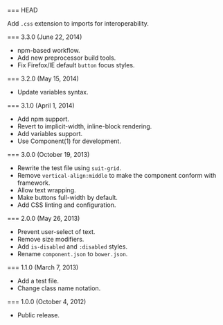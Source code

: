 === HEAD

Add `.css` extension to imports for interoperability.

=== 3.3.0 (June 22, 2014)

* npm-based workflow.
* Add new preprocessor build tools.
* Fix Firefox/IE default `button` focus styles.

=== 3.2.0 (May 15, 2014)

* Update variables syntax.

=== 3.1.0 (April 1, 2014)

* Add npm support.
* Revert to implicit-width, inline-block rendering.
* Add variables support.
* Use Component(1) for development.

=== 3.0.0 (October 19, 2013)

* Rewrite the test file using `suit-grid`.
* Remove `vertical-align:middle` to make the component conform with framework.
* Allow text wrapping.
* Make buttons full-width by default.
* Add CSS linting and configuration.

=== 2.0.0 (May 26, 2013)

* Prevent user-select of text.
* Remove size modifiers.
* Add `is-disabled` and `:disabled` styles.
* Rename `component.json` to `bower.json`.

=== 1.1.0 (March 7, 2013)

* Add a test file.
* Change class name notation.

=== 1.0.0 (October 4, 2012)

* Public release.
